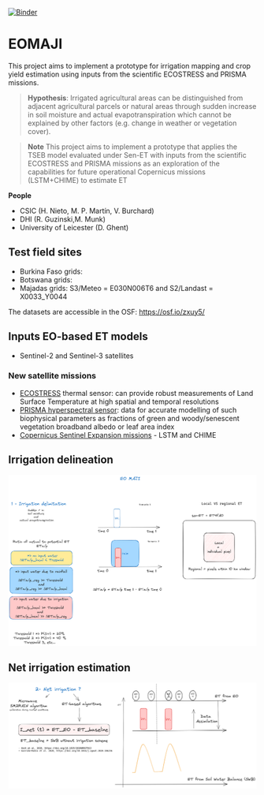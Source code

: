 [![Binder](https://mybinder.org/badge_logo.svg)](https://mybinder.org/v2/gh/BenjMy/EOMAJI/main)

# EOMAJI
This project aims to implement a prototype for irrigation mapping and crop yield estimation using inputs from the scientific ECOSTRESS and PRISMA missions.

> **Hypothesis**: Irrigated agricultural areas can be distinguished from adjacent agricultural parcels or natural areas through sudden increase in soil moisture and actual evapotranspiration which cannot be explained by
other factors (e.g. change in weather or vegetation cover).

> **Note**
> This project aims to implement a prototype that applies the TSEB model evaluated under Sen-ET with inputs from the scientific ECOSTRESS and PRISMA missions as an exploration of the capabilities for future operational Copernicus missions (LSTM+CHIME) to estimate ET

**People**
- CSIC (H. Nieto, M. P. Martín, V. Burchard)
- DHI (R. Guzinski,M. Munk)
- University of Leicester (D. Ghent)

## Test field sites
- Burkina Faso grids:
- Botswana grids:
- Majadas grids: S3/Meteo = E030N006T6 and S2/Landast = X0033_Y0044 

The datasets are accessible in the OSF: https://osf.io/zxuy5/

## Inputs EO-based ET models
- Sentinel-2 and Sentinel-3 satellites

### New satellite missions

- [ECOSTRESS](https://ecostress.jpl.nasa.gov/) thermal sensor: can provide robust measurements of Land Surface Temperature at high spatial and temporal resolutions
- [PRISMA hyperspectral sensor](https://www.eoportal.org/satellite-missions/prisma-hyperspectral): data for accurate modelling of such biophysical parameters as fractions of green and woody/senescent vegetation broadband albedo or leaf area index
- [Copernicus Sentinel Expansion missions](https://www.esa.int/Applications/Observing_the_Earth/Copernicus/Copernicus_Sentinel_Expansion_missions) - LSTM and CHIME


## Irrigation delineation

![EO-MAJI-IrrNet](./figures/EO-MAJI-IrrDelineation.png)

## Net irrigation estimation

![EO-MAJI-IrrNet](./figures/EO-MAJI-IrrNet.png)
